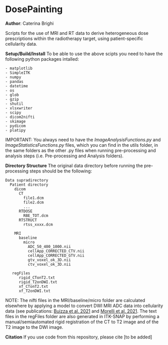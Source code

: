 # DosePainting

**Author**: Caterina Brighi

Scripts for the use of MRI and RT data to derive heterogeneous dose prescriptions within the radiotherapy target, using patient-specific cellularity data.

**Setup/Build/Install** 
To be able to use the above scipts you need to have the following python packages intalled:

```
- matplotlib
- SimpleITK
- numpy
- pandas
- datetime
- os
- glob
- gzip
- shutil
- xlsxwriter
- scipy
- dicom2nifti
- skimage
- pydicom
- platipy
```

IMPORTANT: You always need to have the *ImageAnalysisFunctions.py* and *ImageStatisticsFunctions.py* files, which you can find in the utils folder, in the same folders as the other .py files when running pre-processing and analysis steps (i.e. Pre-processing and Analysis folders). 

**Directory Structure** 
The original data directory before running the pre-processing steps should be the following:
```
Data supradirectory
  Patient directory
    dicom
      CT
        file1.dcm
        file2.dcm
        ...
      RTDOSE
        RBE_TOT.dcm
      RTSTRUCT
        rtss_xxxx.dcm
       
    MRI
      baseline
        micro
          ADC_50_400_1000.nii
          cellApp_CORRECTED_CTV.nii
          cellApp_CORRECTED_GTV.nii
          gtv_voxel_ok_3D.nii
          ctv_voxel_ok_3D.nii
  
   regFiles
      rigid_CTonT2.txt
      rigid_T2onDWI.txt
      xf_CTonT2.txt
      xf_T2onDWI.txt
 ```       

NOTE: The nifti files in the MRI/baseline/micro folder are calculated elsewhere by applying a model to convert DWI MRI ADC data into cellularity data (see publications: [Buizza et al. 2021](https://doi.org/10.1002/mp.14689) and [Morelli et al. 2021](https://doi.org/10.1007/978-3-030-87615-9_3). The text files in the regFiles folder are also generated in ITK-SNAP by performing a manual/semiautomated rigid registration of the CT to T2 image and of the T2 image to the DWI image.

**Citation**
If you use code from this repository, please cite [to be added]
